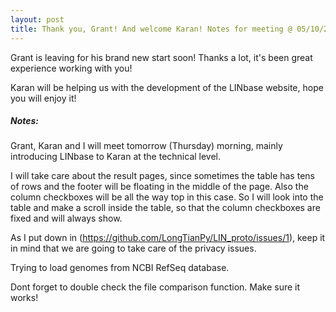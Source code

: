 ```yaml
---
layout: post
title: Thank you, Grant! And welcome Karan! Notes for meeting @ 05/10/2017
---
```


Grant is leaving for his brand new start soon! Thanks a lot, it's been great experience working with you!

Karan will be helping us with the development of the LINbase website, hope you will enjoy it!

##### Notes:
Grant, Karan and I will meet tomorrow (Thursday) morning, mainly introducing LINbase to Karan at the technical level.

I will take care about the result pages, since sometimes the table has tens of rows and the footer will be floating in the middle of the page. Also the column checkboxes will be all the way top in this case. So I will look into the 
table and make a scroll inside the table, so that the column checkboxes are fixed and will always show.

As I put down in (https://github.com/LongTianPy/LIN_proto/issues/1), keep it in mind that we are going to take care
 of the privacy issues.

Trying to load genomes from NCBI RefSeq database.

Dont forget to double check the file comparison function. Make sure it works!
